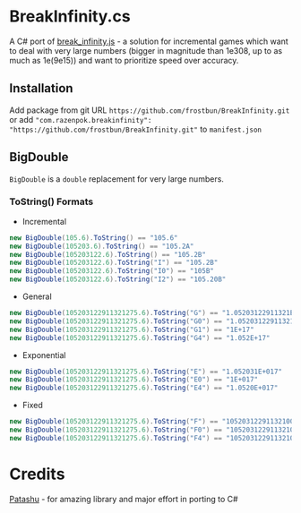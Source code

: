 # BreakInfinity.cs

A C# port of [break_infinity.js](https://github.com/Patashu/break_infinity.js) - a solution for incremental games which want to deal with very large numbers (bigger in magnitude than 1e308, up to as much as 1e(9e15)) and want to prioritize speed over accuracy.

## Installation

Add package from git URL `https://github.com/frostbun/BreakInfinity.git` or add `"com.razenpok.breakinfinity": "https://github.com/frostbun/BreakInfinity.git"` to `manifest.json`

## BigDouble

`BigDouble` is a `double` replacement for very large numbers.

### ToString() Formats

- Incremental

```csharp
new BigDouble(105.6).ToString() == "105.6"
new BigDouble(105203.6).ToString() == "105.2A"
new BigDouble(105203122.6).ToString() == "105.2B"
new BigDouble(105203122.6).ToString("I") == "105.2B"
new BigDouble(105203122.6).ToString("I0") == "105B"
new BigDouble(105203122.6).ToString("I2") == "105.20B"
```

- General

```csharp
new BigDouble(105203122911321275.6).ToString("G") == "1.05203122911321E+17"
new BigDouble(105203122911321275.6).ToString("G0") == "1.05203122911321E+17"
new BigDouble(105203122911321275.6).ToString("G1") == "1E+17"
new BigDouble(105203122911321275.6).ToString("G4") == "1.052E+17"
```

- Exponential

```csharp
new BigDouble(105203122911321275.6).ToString("E") == "1.052031E+017"
new BigDouble(105203122911321275.6).ToString("E0") == "1E+017"
new BigDouble(105203122911321275.6).ToString("E4") == "1.0520E+017"
```

- Fixed

```csharp
new BigDouble(105203122911321275.6).ToString("F") == "105203122911321000.00"
new BigDouble(105203122911321275.6).ToString("F0") == "105203122911321000"
new BigDouble(105203122911321275.6).ToString("F4") == "105203122911321000.0000"
```

# Credits

[Patashu](https://github.com/Patashu) - for amazing library and major effort in porting to C#